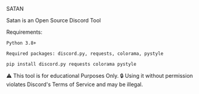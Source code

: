 SATAN 

Satan is an Open Source Discord Tool 

Requirements:

    Python 3.8+

    Required packages: discord.py, requests, colorama, pystyle

    pip install discord.py requests colorama pystyle

⚠️ This tool is for educational Purposes Only.
🔒 Using it without permission violates Discord's Terms of Service and may be illegal.
